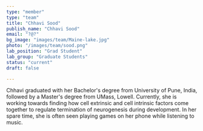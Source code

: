 ```yaml
---
type: "member"
type: "team"
title: "Chhavi Sood"
publish_name: "Chhavi Sood"
email: "?@?"
bg_image: "images/team/Maine-lake.jpg"
photo: "/images/team/sood.png"
lab_position: "Grad Student"
lab_group: "Graduate Students"
status: "current"
draft: false

---
```

Chhavi graduated with her Bachelor's degree from University of Pune, India, followed by a Master's degree from UMass, Lowell. Currently, she is working towards finding how cell extrinsic and cell intrinsic factors come together to regulate termination of neurogenesis during development. In her spare time, she is often seen playing games on her phone while listening to music.